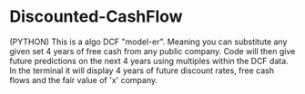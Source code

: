 # Discounted-CashFlow
(PYTHON) This is a algo DCF "model-er". Meaning you can substitute any given set 4 years of free cash from any public company. Code will then give future predictions on the next 4 years using multiples within the DCF data. In the terminal it will display 4 years of future discount rates, free cash flows and the fair value of 'x' company. 
